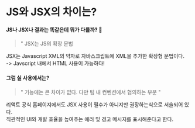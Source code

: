 # JS와 JSX의 차이는?

#### JS나 JSX나 결과는 똑같은데 뭐가 다를까? 🧐

> " JSX는 JS의 확장 문법

JSX는 Javascript XML의 약자로 자바스크립트에 XML을 추가한 확장형 문법이다.  
-> Javscript 내에서 HTML 사용이 가능하다!

#### 그럼 실 사용에서는?

> " 기능에는 큰 차이가 없다. 다만 팀 내 컨벤션에서 협의하는 부분 "

리액트 공식 홈페이지에서도 JSX 사용이 필수가 아니지만 권장하는식으로 서술되어 있다.  
직관적인 UI와 개발 효율을 높여주는 에러 및 경고 메시지를 표시해준다고 한다.
